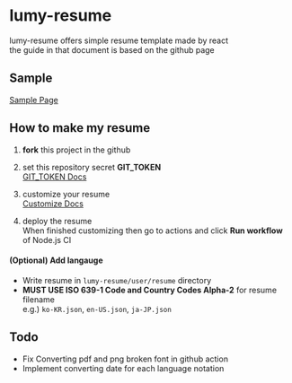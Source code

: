 # lumy-resume
lumy-resume offers simple resume template made by react  
the guide in that document is based on the github page

## Sample
[Sample Page](https://lumyjuwon.github.io/lumy-resume/sample/)

## How to make my resume

1. **fork** this project in the github  

2. set this repository secret **GIT_TOKEN**  
[GIT_TOKEN Docs](https://github.com/lumyjuwon/lumy-resume/blob/master/docs/GIT_TOKEN.md)
   
1. customize your resume  
[Customize Docs](https://github.com/lumyjuwon/lumy-resume/blob/master/docs/CUSTOMIZE.md)

1. deploy the resume  
When finished customizing then go to actions and click **Run workflow** of Node.js CI

#### (Optional) Add langauge
- Write resume in `lumy-resume/user/resume` directory
- **MUST USE ISO 639-1 Code and Country Codes Alpha-2** for resume filename  
e.g.) `ko-KR.json`, `en-US.json`, `ja-JP.json`

## Todo
- Fix Converting pdf and png broken font in github action
- Implement converting date for each language notation
